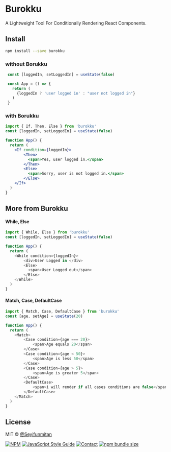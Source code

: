 
# Burokku
A Lightweight Tool For Conditionally Rendering React Components.

## Install

```bash
npm install --save burokku
```
### without Borukku
```jsx
 const [loggedIn, setLoggedIn] = useState(false)

 const App = () => {
   return (
     {loggedIn ? 'user logged in' : "user not logged in"}
   )
 }

```
### with Borukku
```jsx
import { If, Then, Else } from 'burokku'
const [loggedIn, setLoggedIn] = useState(false)

function App() {
  return (
    <If condition={loggedIn}>
        <Then>
          <span>Yes, user logged in.</span>
        </Then>
        <Else>
          <span>Sorry, user is not logged in.</span>
        </Else>
    </If>
  )
} 

```
## More from Burokku

#### While, Else 
```javascript
import { While, Else } from 'burokku'
const [loggedIn, setLoggedIn] = useState(false)

function App() {
  return (
    <While condition={loggedIn}>
        <div>User Logged in </div>
        <Else>
          <span>User Logged out</span>
        </Else>
    </While>
  )
} 

```

#### Match, Case, DefaultCase
```javascript
import { Match, Case, DefaultCase } from 'burokku'
const [age, setAge] = useState(20)

function App() {
  return (
    <Match>
        <Case condition={age === 20}>
            <span>Age equals 20</span>
        </Case>
        <Case condition={age < 50}>
            <span>Age is less 50</span>
        </Case>
        <Case condition={age > 5}>
            <span>Age is greater 5</span>
        </Case>
        <DefaultCase>
            <span>i will render if all cases conditions are false</span>
        </DefaultCase>
    </Match>
  )
} 

```
## License

MIT © [@Seyifunmitan](https://github.com/@Seyifunmitan)


[![NPM](https://img.shields.io/npm/v/burokku.svg)](https://www.npmjs.com/package/burokku)
[![JavaScript Style Guide](https://img.shields.io/badge/code_style-standard-brightgreen.svg)](https://standardjs.com)
[![Contact](https://img.shields.io/badge/contact-@zediculz-blue.svg?style=flat&logo=twitter)](https://twitter.com/zediculz)
[![npm bundle size](https://img.shields.io/bundlephobia/minzip/burokku?label=bundle%20size&logo=webpack)](https://bundlephobia.com/result?p=burokku)